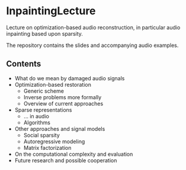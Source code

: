 # InpaintingLecture

Lecture on optimization-based audio reconstruction, in particular audio inpainting based upon sparsity.

The repository contains the slides and accompanying audio examples.

## Contents

- What do we mean by damaged audio signals
- Optimization-based restoration
  - Generic scheme
  - Inverse problems more formally
  - Overview of current approaches
- Sparse representations
  - ... in audio
  - Algorithms
- Other approaches and signal models
  - Social sparsity
  - Autoregressive modeling
  - Matrix factorization
- On the computational complexity and evaluation
- Future research and possible cooperation
